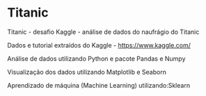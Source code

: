 # Titanic
Titanic - desafio Kaggle - análise de dados do naufrágio do Titanic

Dados e tutorial extraídos do Kaggle - https://www.kaggle.com/

Análise de dados utilizando Python e pacote Pandas e Numpy

Visualização dos dados utilizando Matplotlib e Seaborn

Aprendizado de máquina (Machine Learning) utilizando:Sklearn
